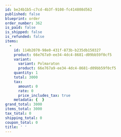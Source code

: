 ```yaml
---
id: be24b1b5-c7cd-4b3f-9108-fc414808d562
published: false
blueprint: order
order_number: 362
is_paid: false
is_shipped: false
is_refunded: false
items:
  -
    id: 114b2070-98e0-431f-873b-b235db150327
    product: 66e767a9-ee34-4dc4-8681-d09bb59f0cf5
    variant:
      variant: Polmaraton
      product: 66e767a9-ee34-4dc4-8681-d09bb59f0cf5
    quantity: 1
    total: 3000
    tax:
      amount: 0
      rate: 0
      price_includes_tax: true
    metadata: {  }
grand_total: 3000
items_total: 3000
tax_total: 0
shipping_total: 0
coupon_total: 0
title: ' '
---
```

